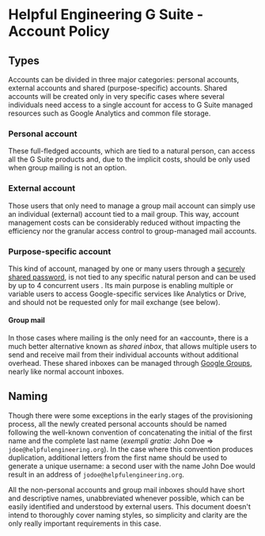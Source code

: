 # Helpful Engineering G Suite - Account Policy

## Types
Accounts can be divided in three major categories: personal accounts, external accounts and shared (purpose-specific) accounts. Shared accounts will be created only in very specific cases where several individuals need access to a single account for access to G Suite managed resources such as Google Analytics and common file storage.

### Personal account
These full-fledged accounts, which are tied to a natural person, can access all the G Suite products and, due to the implicit costs, should be only used when group mailing is not an option.

### External account
Those users that only need to manage a group mail account can simply use an individual (external) account tied to a mail group. This way, account management costs can be considerably reduced without impacting the efficiency nor the granular access control to group-managed mail accounts.

### Purpose-specific account
This kind of account, managed by one or many users through a [securely shared password](/documentation/guidance/credential-sharing.md), is not tied to any specific natural person and can be used by up to 4 concurrent users <!-- just in case, to avoid tripping bot protection -->. Its main purpose is enabling multiple or variable users to access Google-specific services like Analytics or Drive, and should not be requested only for mail exchange (see below).

#### Group mail
In those cases where mailing is the only need for an «account», there is a much better alternative known as _shared inbox_, that allows multiple users to send and receive mail from their individual accounts without additional overhead. These shared inboxes can be managed through [Google Groups](https://groups.google.com/a/helpfulengineering.org/forum/#!myforums), nearly like normal account inboxes. 

## Naming
Though there were some exceptions in the early stages of the provisioning process, all the newly created personal accounts should be named following the well-known convention of concatenating the initial of the first name and the complete last name (*exempli gratia:* John Doe => `jdoe@helpfulengineering.org`). In the case where this convention produces duplication, additional letters from the first name should be used to generate a unique username: a second user with the name John Doe would result in an address of `jodoe@helpfulengineering.org`.

All the non-personal accounts and group mail inboxes should have short and descriptive names, unabbreviated whenever possible, which can be easily identified and understood by external users. This document doesn't intend to thoroughly cover naming styles, so simplicity and clarity are the only really important requirements in this case.
